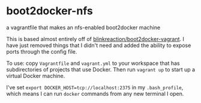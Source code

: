 # boot2docker-nfs
a vagrantfile that makes an nfs-enabled boot2docker machine

This is based almost entirely off of [blinkreaction/boot2docker-vagrant](https://github.com/blinkreaction/boot2docker-vagrant/). I have just removed things that I didn't need and added the ability to expose ports through the config file.

To use: copy `Vagrantfile` and `vagrant.yml` to your workspace that has subdirectories of projects that use Docker. Then run `vagrant up` to start up a virtual Docker machine.

I've set `export DOCKER_HOST=tcp://localhost:2375` in my `.bash_profile`, which means I can run `docker` commands from any new terminal I open.
